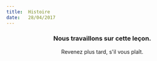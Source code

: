 ```yaml
---
title:  Histoire
date:   28/04/2017
---
```


### <center>Nous travaillons sur cette leçon.</center>
<center>Revenez plus tard, s'il vous plaît.</center>